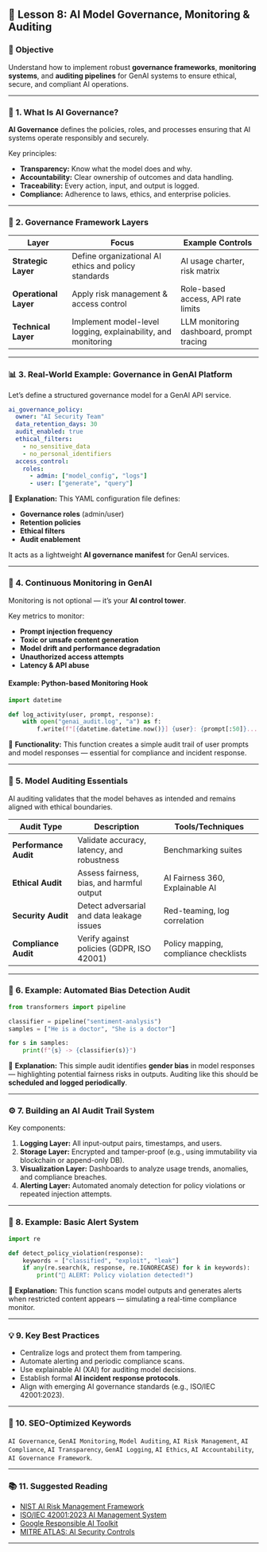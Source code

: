 ## 🧭 Lesson 8: AI Model Governance, Monitoring & Auditing

### 🎯 Objective

Understand how to implement robust **governance frameworks**, **monitoring systems**, and **auditing pipelines** for GenAI systems to ensure ethical, secure, and compliant AI operations.

---

### 🧠 1. What Is AI Governance?

**AI Governance** defines the policies, roles, and processes ensuring that AI systems operate responsibly and securely.

Key principles:

* **Transparency:** Know what the model does and why.
* **Accountability:** Clear ownership of outcomes and data handling.
* **Traceability:** Every action, input, and output is logged.
* **Compliance:** Adherence to laws, ethics, and enterprise policies.

---

### 🧩 2. Governance Framework Layers

| Layer                 | Focus                                                         | Example Controls                         |
| --------------------- | ------------------------------------------------------------- | ---------------------------------------- |
| **Strategic Layer**   | Define organizational AI ethics and policy standards          | AI usage charter, risk matrix            |
| **Operational Layer** | Apply risk management & access control                        | Role-based access, API rate limits       |
| **Technical Layer**   | Implement model-level logging, explainability, and monitoring | LLM monitoring dashboard, prompt tracing |

---

### 📊 3. Real-World Example: Governance in GenAI Platform

Let’s define a structured governance model for a GenAI API service.

```yaml
ai_governance_policy:
  owner: "AI Security Team"
  data_retention_days: 30
  audit_enabled: true
  ethical_filters:
    - no_sensitive_data
    - no_personal_identifiers
  access_control:
    roles:
      - admin: ["model_config", "logs"]
      - user: ["generate", "query"]
```

🧠 **Explanation:**
This YAML configuration file defines:

* **Governance roles** (admin/user)
* **Retention policies**
* **Ethical filters**
* **Audit enablement**

It acts as a lightweight **AI governance manifest** for GenAI services.

---

### 🧩 4. Continuous Monitoring in GenAI

Monitoring is not optional — it’s your **AI control tower**.

Key metrics to monitor:

* **Prompt injection frequency**
* **Toxic or unsafe content generation**
* **Model drift and performance degradation**
* **Unauthorized access attempts**
* **Latency & API abuse**

#### Example: Python-based Monitoring Hook

```python
import datetime

def log_activity(user, prompt, response):
    with open("genai_audit.log", "a") as f:
        f.write(f"[{datetime.datetime.now()}] {user}: {prompt[:50]}... => {response[:60]}\n")
```

🧩 **Functionality:**
This function creates a simple audit trail of user prompts and model responses — essential for compliance and incident response.

---

### 🧱 5. Model Auditing Essentials

AI auditing validates that the model behaves as intended and remains aligned with ethical boundaries.

| Audit Type            | Description                                | Tools/Techniques                      |
| --------------------- | ------------------------------------------ | ------------------------------------- |
| **Performance Audit** | Validate accuracy, latency, and robustness | Benchmarking suites                   |
| **Ethical Audit**     | Assess fairness, bias, and harmful output  | AI Fairness 360, Explainable AI       |
| **Security Audit**    | Detect adversarial and data leakage issues | Red-teaming, log correlation          |
| **Compliance Audit**  | Verify against policies (GDPR, ISO 42001)  | Policy mapping, compliance checklists |

---

### 🧠 6. Example: Automated Bias Detection Audit

```python
from transformers import pipeline

classifier = pipeline("sentiment-analysis")
samples = ["He is a doctor", "She is a doctor"]

for s in samples:
    print(f"{s} -> {classifier(s)}")
```

🧩 **Explanation:**
This simple audit identifies **gender bias** in model responses — highlighting potential fairness risks in outputs.
Auditing like this should be **scheduled and logged periodically**.

---

### ⚙️ 7. Building an AI Audit Trail System

Key components:

1. **Logging Layer:** All input-output pairs, timestamps, and users.
2. **Storage Layer:** Encrypted and tamper-proof (e.g., using immutability via blockchain or append-only DB).
3. **Visualization Layer:** Dashboards to analyze usage trends, anomalies, and compliance breaches.
4. **Alerting Layer:** Automated anomaly detection for policy violations or repeated injection attempts.

---

### 🧩 8. Example: Basic Alert System

```python
import re

def detect_policy_violation(response):
    keywords = ["classified", "exploit", "leak"]
    if any(re.search(k, response, re.IGNORECASE) for k in keywords):
        print("🚨 ALERT: Policy violation detected!")
```

🧠 **Explanation:**
This function scans model outputs and generates alerts when restricted content appears — simulating a real-time compliance monitor.

---

### 💡 9. Key Best Practices

* Centralize logs and protect them from tampering.
* Automate alerting and periodic compliance scans.
* Use explainable AI (XAI) for auditing model decisions.
* Establish formal **AI incident response protocols**.
* Align with emerging AI governance standards (e.g., ISO/IEC 42001:2023).

---

### 🔗 10. SEO-Optimized Keywords

`AI Governance`, `GenAI Monitoring`, `Model Auditing`, `AI Risk Management`, `AI Compliance`, `AI Transparency`, `GenAI Logging`, `AI Ethics`, `AI Accountability`, `AI Governance Framework`.

---

### 📚 11. Suggested Reading

* [NIST AI Risk Management Framework](https://www.nist.gov/itl/ai-risk-management-framework)
* [ISO/IEC 42001:2023 AI Management System](https://www.iso.org/standard/81230.html)
* [Google Responsible AI Toolkit](https://responsibleai.withgoogle.com/)
* [MITRE ATLAS: AI Security Controls](https://atlas.mitre.org/)

---

